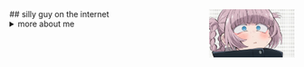 <img align="right" src="Nazuna_Nanakusa_Call_of_the_Night_Yofukashi_no_Uta-2181429-3715795970.jpg" width="30%">
## silly guy on the internet

<details>
  <summary>more about me</summary>
<h3>experience</h3>
  <h5>Web-Stack</h5>
  [![HTML Badge](https://img.shields.io/badge/html5-%23E34F26?style=flat&logo=html5&logoColor=white)]
  (https://wikipedia.org/wiki/HTML)
  [![CSS Badge](https://img.shields.io/badge/css-%231572B6?style=flat&logo=css&logoColor=white)]
  (https://wikipedia.org/wiki/CSS)
<details>

[![Anurag's GitHub stats](https://github-readme-stats.vercel.app/api?username=MrMastered)](https://github.com/anuraghazra/github-readme-stats)
